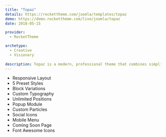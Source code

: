 ```yaml
---
title: "Topaz"
details: https://rockettheme.com/joomla/templates/topaz
demo: https://demo.rockettheme.com/live/joomla/topaz
date: 2018-05-15

provider: 
  - RocketTheme

archetype:
  - Creative
  - Visionary
  
description: Topaz is a modern, professional theme that combines simplicity and elegance. It features a range of beautifully-designed particles that bring out the best in your content, a perfect choice for individuals, professionals and corporations alike.
---
```


* Responsive Layout
* 5 Preset Styles
* Block Variations
* Custom Typography
* Unlimited Positions
* Popup Module
* Custom Particles
* Social Icons
* Mobile Menu
* Coming Soon Page
* Font Awesome Icons	
